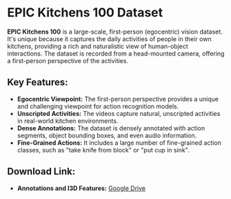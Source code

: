 # EPIC Kitchens 100 Dataset

**EPIC Kitchens 100** is a large-scale, first-person (egocentric) vision dataset. It's unique because it captures the daily activities of people in their own kitchens, providing a rich and naturalistic view of human-object interactions. The dataset is recorded from a head-mounted camera, offering a first-person perspective of the activities.

## Key Features:

* **Egocentric Viewpoint:** The first-person perspective provides a unique and challenging viewpoint for action recognition models.
* **Unscripted Activities:** The videos capture natural, unscripted activities in real-world kitchen environments.
* **Dense Annotations:** The dataset is densely annotated with action segments, object bounding boxes, and even audio information.
* **Fine-Grained Actions:** It includes a large number of fine-grained action classes, such as "take knife from block" or "put cup in sink".

## Download Link:

* **Annotations and I3D Features:** [Google Drive](https://drive.google.com/file/d/1Z4U_dLuu6_cV5NBIrSzsSDOOj2Uar85X/view)